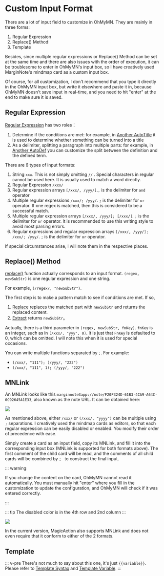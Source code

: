 # Custom Input Format

There are a lot of input field to customize in OhMyMN. They are mainly in three forms:

1. Regular Expression
2. Replace() Method
3. Template

Besides, since multiple regular expressions or Replace() Method can be set at the same time and there are also issues with the order of execution, it can be troublesome to enter in OhMyMN's input box, so I have creatively used MarginNote's mindmap card as a custom input box.

Of course, for all customization, I don't recommend that you type it directly in the OhMyMN input box, but write it elsewhere and paste it in, because OhMyMN doesn't save input in real-time, and you need to hit "enter" at the end to make sure it is saved.

## Regular Expression

[Regular Expression](regex.md) has two roles：

1. Determine if the conditions are met: for example, in [Another AutoTitle](modules/anotherautotitle.md) it is used to determine whether something can be turned into a title
2. As a delimiter, splitting a paragraph into multiple parts: for example, in [Another AutoDef](modules/anotherautodef.md) you can customize the split between the definition and the defined term.

There are 6 types of input formats:
1. String `xxx`. This is not simply omitting `//` . Special characters in regular cannot be used here. It is usually used to match a word directly.
2. Regular Expression `/xxx/`
3. Regular expression arrays `[/xxx/, /yyy/]`.`,` is the delimiter for `and` operator
4. Multiple regular expressions `/xxx/; /yyy/`. `;` is the delimiter for `or` operator. If one regex is matched, then this is considered to be a successful match.
5. Multiple regular expression arrays `[/xxx/, /yyy/]; [/xxx/]`. `;` is the delimiter for `or` operator. It is recommended to use this writing style to avoid most parsing errors.
6. Regular expressions and regular expression arrays `[/xxx/, /yyy/]; /xxx/; /yyy/`. `;` is the delimiter for `or` operator.

If special circumstances arise, I will note them in the respective places.

## Replace() Method

[replace()](replace) function actually corresponds to an input format. `(regex, newSubStr)` is one regular expression and one string.

For example, `(/regex/, "newSubStr")`.

The first step is to make a pattern match to see if conditions are met. If so,

1. [Replace](replace.md#replace) replaces the matched part with `newSubStr` and returns the replaced content.
2. [Extract](replace.md#extract) returns `newSubStr`。

Actually, there is a third parameter in `(regex, newSubStr, fnKey)`. `fnKey` is an integer, such as in `(/xxx/, "yyy", 0)`. It is just that `FnKey` is defaulted to 0, which can be omitted. I will note this when it is used for special occasions.

You can write multiple functions separated by `;`. For example:
- `(/xxx/, "111"); (/yyy/, "222")`
- `(/xxx/, "111", 1); (/yyy/, "222")`

## MNLink

An MNLink looks like this `marginnote3app://note/F20F324D-61B3-4CA9-A64C-0C92645A1E33`, also known as the note URL. It can be obtained here:

![](https://testmnbbs.oss-cn-zhangjiakou.aliyuncs.com/pic/20221105224219.png?x-oss-process=base_webp)

As mentioned above, either `/xxx/` or `(/xxx/, "yyyy")` can be multiple using `;` separations. I creatively used the mindmap cards as editors, so that each regular expression can be easily disabled or enabled. You modify their order of precedence with ease.

Simply create a card as an input field, copy its MNLink, and fill it into the corresponding input box (MNLink is supported for both formats above). The first comment of the child card will be read, and the comments of all child cards will be combined by `; ` to construct the final input.

::: warning

If you change the content on the card, OhMyMN cannot read it automatically. You must manually hit "enter" where you fill in the customization to update the configuration, and OhMyMN will check if it was entered correctly.

:::

::: tip The disabled color is
in the 4th row and 2nd column
:::

![](https://testmnbbs.oss-cn-zhangjiakou.aliyuncs.com/pic/20221105225243.png?x-oss-process=base_webp)

In the current version, MagicAction also supports MNLink and does not even require that it conform to either of the 2 formats.

## Template

::: v-pre
There's not much to say about this one, it's just `{{variable}}`. Please refer to [Template Syntax](mustache.md) and [Template Variable](vars.md).
:::
